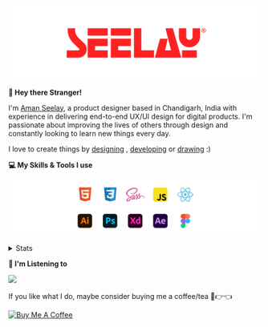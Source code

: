 [![banner](./images/seelay.svg)](https://www.seelay.in)

**👋 Hey there Stranger!**

I'm [Aman Seelay](https://www.seelay.in), a product designer based in Chandigarh, India with experience in delivering end-to-end UX/UI design for digital products. I'm passionate about improving the lives of others through design and constantly looking to learn new things every day.

I love to create things by [designing](https://www.seelay.in/#work) , [developing](https://www.seelay.in/#projects) or [drawing](https://art.seelay.in) :)

**💻 My Skills & Tools I use**

[![banner](./images/skills&tools.svg)](https://www.seelay.in/about)

<details>
  <summary>Stats</summary>

---

<!--START_SECTION:waka-->
![Profile Views](http://img.shields.io/badge/Profile%20Views-8-blue)

**🐱 My GitHub Data** 

> 📦 482.5 kB Used in GitHub's Storage 
 > 
> 🏆 573 Contributions in the Year 2023
 > 
> 💼 Opted to Hire
 > 
> 📜 1 Public Repository 
 > 
> 🔑 42 Private Repository 
 > 
**I'm a Night 🦉** 

```text
🌞 Morning                296 commits         ████░░░░░░░░░░░░░░░░░░░░░   17.42 % 
🌆 Daytime                288 commits         ████░░░░░░░░░░░░░░░░░░░░░   16.95 % 
🌃 Evening                494 commits         ███████░░░░░░░░░░░░░░░░░░   29.08 % 
🌙 Night                  621 commits         █████████░░░░░░░░░░░░░░░░   36.55 % 
```
📅 **I'm Most Productive on Sunday** 

```text
Monday                   213 commits         ███░░░░░░░░░░░░░░░░░░░░░░   12.54 % 
Tuesday                  291 commits         ████░░░░░░░░░░░░░░░░░░░░░   17.13 % 
Wednesday                152 commits         ██░░░░░░░░░░░░░░░░░░░░░░░   08.95 % 
Thursday                 262 commits         ████░░░░░░░░░░░░░░░░░░░░░   15.42 % 
Friday                   189 commits         ███░░░░░░░░░░░░░░░░░░░░░░   11.12 % 
Saturday                 268 commits         ████░░░░░░░░░░░░░░░░░░░░░   15.77 % 
Sunday                   324 commits         █████░░░░░░░░░░░░░░░░░░░░   19.07 % 
```


📊 **This Week I Spent My Time On** 

```text
🕑︎ Time Zone: Asia/Kolkata

💬 Programming Languages: 
Other                    9 hrs 48 mins       ████████████████████░░░░░   80.11 % 
JavaScript               1 hr 17 mins        ███░░░░░░░░░░░░░░░░░░░░░░   10.59 % 
CSS                      23 mins             █░░░░░░░░░░░░░░░░░░░░░░░░   03.25 % 
JSON                     23 mins             █░░░░░░░░░░░░░░░░░░░░░░░░   03.22 % 
TypeScript               12 mins             ░░░░░░░░░░░░░░░░░░░░░░░░░   01.67 % 

🔥 Editors: 
Chrome                   8 hrs 32 mins       █████████████████░░░░░░░░   69.79 % 
VS Code                  2 hrs 26 mins       █████░░░░░░░░░░░░░░░░░░░░   19.89 % 
Edge                     1 hr 15 mins        ███░░░░░░░░░░░░░░░░░░░░░░   10.32 % 

💻 Operating System: 
Windows                  12 hrs 14 mins      █████████████████████████   100.00 % 
```

**I Mostly Code in JavaScript** 

```text
JavaScript               28 repos            ████████████████░░░░░░░░░   63.64 % 
TypeScript               13 repos            ███████░░░░░░░░░░░░░░░░░░   29.55 % 
Java                     3 repos             ██░░░░░░░░░░░░░░░░░░░░░░░   06.82 % 
```




 Last Updated on 13/11/2023 06:38:40 UTC
<!--END_SECTION:waka-->

---

 </details>

**🎵 I'm Listening to**

<object data="https://now-play.vercel.app/api/generate?uid=7a17a86e-d6b7-43b5-8d9c-1d6dae42a779" >

  <img src="https://now-play.vercel.app/api/generate?uid=7a17a86e-d6b7-43b5-8d9c-1d6dae42a779" />

</object>

If you like what I do, maybe consider buying me a coffee/tea 🥺👉👈

<a href="https://www.buymeacoffee.com/seelay" target="_blank"><img src="https://cdn.buymeacoffee.com/buttons/v2/default-red.png" alt="Buy Me A Coffee" width="150" ></a>
